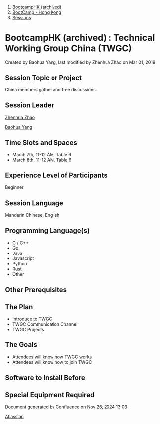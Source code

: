 1. [BootcampHK (archived)](index.html)
2. [BootCamp - Hong Kong](BootCamp---Hong-Kong_23102870.html)
3. [Sessions](Sessions_23102905.html)

# BootcampHK (archived) : Technical Working Group China (TWGC)

Created by Baohua Yang, last modified by Zhenhua Zhao on Mar 01, 2019

## Session Topic or Project

China members gather and free discussions.

## Session Leader

[Zhenhua Zhao](https://lf-hyperledger.atlassian.net/wiki/people/5da669613c95d00c3c649d6e?ref=confluence)

[Baohua Yang](https://lf-hyperledger.atlassian.net/wiki/people/557058:17d87dbf-05fe-4c1b-84cf-fd69f7fcbb20?ref=confluence)

## Time Slots and Spaces

- March 7th, 11-12 AM, Table 6
- March 8th, 11-12 AM, Table 6

## Experience Level of Participants

Beginner

## Session Language

Mandarin Chinese, English

## Programming Language(s)

- C / C++
- Go
- Java
- Javascript
- Python
- Rust
- Other

## Other Prerequisites

## The Plan

- Introduce to TWGC
- TWGC Communication Channel
- TWGC Projects

## The Goals

- Attendees will know how TWGC works
- Attendees will know how to join TWGC

## Software to Install Before

## Special Equipment Required

Document generated by Confluence on Nov 26, 2024 13:03

[Atlassian](http://www.atlassian.com/)
